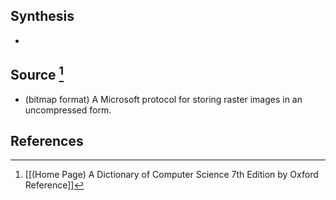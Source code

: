 ## Synthesis
- 
## Source [^1]
- (bitmap format) A Microsoft protocol for storing raster images in an uncompressed form.
## References

[^1]: [[(Home Page) A Dictionary of Computer Science 7th Edition by Oxford Reference]]